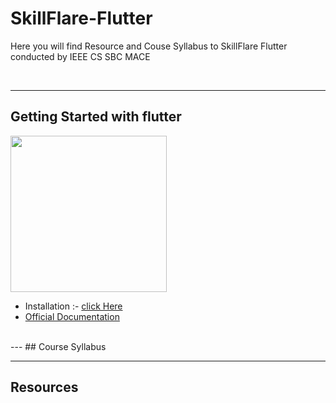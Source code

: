 # SkillFlare-Flutter


Here you will find Resource and Couse Syllabus to SkillFlare Flutter conducted by IEEE CS SBC MACE


<br>

---

## Getting Started with flutter

<img src="https://docs.flutter.dev/assets/images/shared/brand/flutter/logo/flutter-lockup.png" width="250px"></img>

- Installation :- [click Here](https://docs.flutter.dev/get-started/install)
- [Official Documentation](https://pub.dev/)
<br>
---
## Course Syllabus

---
## Resources 
